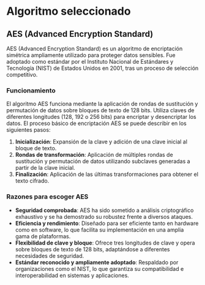 # Algoritmo seleccionado

## AES (Advanced Encryption Standard)

AES (Advanced Encryption Standard) es un algoritmo de encriptación simétrica ampliamente utilizado para proteger datos sensibles. Fue adoptado como estándar por el Instituto Nacional de Estándares y Tecnología (NIST) de Estados Unidos en 2001, tras un proceso de selección competitivo.

### Funcionamiento

El algoritmo AES funciona mediante la aplicación de rondas de sustitución y permutación de datos sobre bloques de texto de 128 bits. Utiliza claves de diferentes longitudes (128, 192 o 256 bits) para encriptar y desencriptar los datos. El proceso básico de encriptación AES se puede describir en los siguientes pasos:

1. **Inicialización**: Expansión de la clave y adición de una clave inicial al bloque de texto.
2. **Rondas de transformación**: Aplicación de múltiples rondas de sustitución y permutación de datos utilizando subclaves generadas a partir de la clave inicial.
3. **Finalización**: Aplicación de las últimas transformaciones para obtener el texto cifrado.

### Razones para escoger AES

- **Seguridad comprobada**: AES ha sido sometido a análisis criptográfico exhaustivo y se ha demostrado su robustez frente a diversos ataques.
- **Eficiencia y rendimiento**: Diseñado para ser eficiente tanto en hardware como en software, lo que facilita su implementación en una amplia gama de plataformas.
- **Flexibilidad de clave y bloque**: Ofrece tres longitudes de clave y opera sobre bloques de texto de 128 bits, adaptándose a diferentes necesidades de seguridad.
- **Estándar reconocido y ampliamente adoptado**: Respaldado por organizaciones como el NIST, lo que garantiza su compatibilidad e interoperabilidad en sistemas y aplicaciones.
